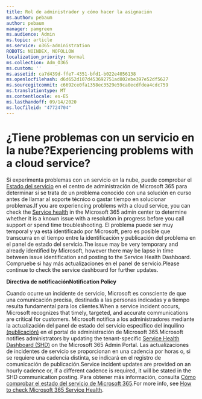 ```yaml
---
title: Rol de administrador y cómo hacer la asignación
ms.author: pebaum
author: pebaum
manager: pamgreen
ms.audience: Admin
ms.topic: article
ms.service: o365-administration
ROBOTS: NOINDEX, NOFOLLOW
localization_priority: Normal
ms.collection: Adm_O365
ms.custom: ''
ms.assetid: ca7d439d-ffe7-4351-bfd1-b022e4056138
ms.openlocfilehash: d6d652d107d453692751ad802ebe397e52df5627
ms.sourcegitcommit: c6692ce0fa1358ec3529e59ca0ecdfdea4cdc759
ms.translationtype: MT
ms.contentlocale: es-ES
ms.lasthandoff: 09/14/2020
ms.locfileid: "47724704"
---
```

# <a name="experiencing-problems-with-a-cloud-service"></a><span data-ttu-id="ad37b-102">¿Tiene problemas con un servicio en la nube?</span><span class="sxs-lookup"><span data-stu-id="ad37b-102">Experiencing problems with a cloud service?</span></span>

<span data-ttu-id="ad37b-103">Si experimenta problemas con un servicio en la nube, puede comprobar el [Estado del servicio](https://admin.microsoft.com/AdminPortal/Home#/servicehealth) en el centro de administración de Microsoft 365 para determinar si se trata de un problema conocido con una solución en curso antes de llamar al soporte técnico o gastar tiempo en solucionar problemas.</span><span class="sxs-lookup"><span data-stu-id="ad37b-103">If you are experiencing problems with a cloud service, you can check the [Service health](https://admin.microsoft.com/AdminPortal/Home#/servicehealth) in the Microsoft 365 admin center to determine whether it is a known issue with a resolution in progress before you call support or spend time troubleshooting.</span></span> <span data-ttu-id="ad37b-104">El problema puede ser muy temporal y ya está identificado por Microsoft, pero es posible que transcurra en el tiempo entre la identificación y publicación del problema en el panel de estado del servicio.</span><span class="sxs-lookup"><span data-stu-id="ad37b-104">The issue may be very temporary and already identified by Microsoft, however there may be lapse in time between issue identification and posting to the Service Health Dashboard.</span></span> <span data-ttu-id="ad37b-105">Compruebe si hay más actualizaciones en el panel de servicio.</span><span class="sxs-lookup"><span data-stu-id="ad37b-105">Please continue to check the service dashboard for further updates.</span></span>

<span data-ttu-id="ad37b-106">**Directiva de notificación**</span><span class="sxs-lookup"><span data-stu-id="ad37b-106">**Notification Policy**</span></span>

<span data-ttu-id="ad37b-107">Cuando ocurre un incidente de servicio, Microsoft es consciente de que una comunicación precisa, destinada a las personas indicadas y a tiempo resulta fundamental para los clientes.</span><span class="sxs-lookup"><span data-stu-id="ad37b-107">When a service incident occurs, Microsoft recognizes that timely, targeted, and accurate communications are critical for customers.</span></span> <span data-ttu-id="ad37b-108">Microsoft notifica a los administradores mediante la actualización del panel de estado del servicio específico del inquilino [(publicación)](https://admin.microsoft.com/AdminPortal/Home#/servicehealth) en el portal de administración de Microsoft 365.</span><span class="sxs-lookup"><span data-stu-id="ad37b-108">Microsoft notifies administrators by updating the tenant-specific [Service Health Dashboard (SHD)](https://admin.microsoft.com/AdminPortal/Home#/servicehealth) on the Microsoft 365 Admin Portal.</span></span> <span data-ttu-id="ad37b-109">Las actualizaciones de incidentes de servicio se proporcionan en una cadencia por horas o, si se requiere una cadencia distinta, se indicará en el registro de comunicación de publicación.</span><span class="sxs-lookup"><span data-stu-id="ad37b-109">Service incident updates are provided on an hourly cadence or, if a different cadence is required, it will be stated in the SHD communication posting.</span></span> <span data-ttu-id="ad37b-110">Para obtener más información, consulta [Cómo comprobar el estado del servicio de Microsoft 365](https://docs.microsoft.com/office365/enterprise/view-service-health).</span><span class="sxs-lookup"><span data-stu-id="ad37b-110">For more info, see [How to check Microsoft 365 Service Health](https://docs.microsoft.com/office365/enterprise/view-service-health).</span></span>

